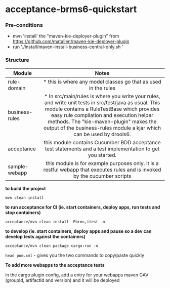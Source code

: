 acceptance-brms6-quickstart
===========================

### Pre-conditions
* mvn 'install' the "maven-kie-deployer-plugin" from https://github.com/matallen/maven-kie-deployer-plugin
* run './install/maven-install-business-central-only.sh <your downloaded distro from the Red Hat Portal>'


### Structure
| Module         | Notes         |
| -------------  |:-------------:|
| rule-domain    | * this is where any model classes go that as used in the rules |
| business-rules | * In src/main/rules is where you write your rules, and write unit tests in src/test/java as usual. This module contains a RuleTestBase which provides easy rule compilation and execution helper methods. The "kie-maven-plugin" makes the output of the business-rules module a kjar which can be used by drools6. |
| acceptance     | this module contains Cucumber BDD acceptance test statements and a test implementation to get you started. |
| sample-webapp  | this module is for example purposes only. it is a restful webapp that executes rules and is invoked by the cucumber scripts |


**to build the project**

```mvn clean install```

**to run acceptance for CI (ie. start containers, deploy apps, run tests and stop containers)**

```acceptance/mvn clean install -Pbrms,itest -o```

**to develop (ie. start containers, deploy apps and pause so a dev can develop tests against the containers)**

```acceptance/mvn clean package cargo:run -o```

`head pom.xml` - gives you the two commands to copy/paste quickly


**To add more webapps to the acceptance tests**

in the cargo plugin config, add a <deployable> entry for your webapps maven GAV (groupId, artifactId and version) and it will be deployed


